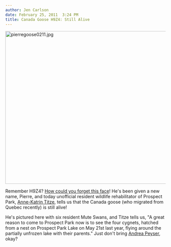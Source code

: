 ```yaml
---
author: Jen Carlson
date: February 25, 2011  3:24 PM
title: Canada Goose H9Z4: Still Alive
---
```


<p><span class="mt-enclosure mt-enclosure-image" style="display: inline;"> <img alt="pierregoose0211.jpg" src="https://web.archive.org/web/20110301114955im_/http://gothamist.com/attachments/arts_jen/pierregoose0211.jpg" width="640" height="480" class="image-none"> </span></p>

<p>Remember H9Z4? <a href="https://web.archive.org/web/20110301114955/http://gothamist.com/2011/01/31/photo_marked_canada_goose_spotted_i.php">How could you forget this face</a>! He&apos;s been given a new name, Pierre, and today unofficial resident wildlife rehabilitator of Prospect Park, <a href="https://web.archive.org/web/20110301114955/http://gothamist.com/2011/02/04/anne-katrin_titze_prospect_parks_un.php">Anne-Katrin Titze</a>, tells us that the Canada goose (who migrated from Quebec recently) is still alive! </p>

<p>He&apos;s pictured here with six resident Mute Swans, and Titze tells us, &quot;A great reason to come to Prospect Park now is to see the four cygnets, hatched from a nest on Prospect Park Lake on May 21st last year, flying around the partially unfrozen lake with their parents.&quot; Just don&apos;t bring <a href="https://web.archive.org/web/20110301114955/http://gothamist.com/2010/08/30/nyc_andrea_peyser_wants_to_kill_you.php">Andrea Peyser</a>, okay?</p>